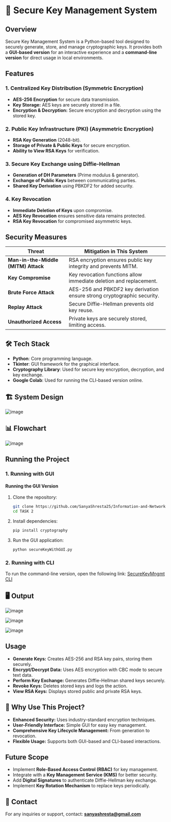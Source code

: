 # 🔐 Secure Key Management System

## Overview
Secure Key Management System is a Python-based tool designed to securely generate, store, and manage cryptographic keys. It provides both a **GUI-based version** for an interactive experience and a **command-line version** for direct usage in local environments.

## Features
### 1. Centralized Key Distribution (Symmetric Encryption)
- **AES-256 Encryption** for secure data transmission.
- **Key Storage:** AES keys are securely stored in a file.
- **Encryption & Decryption:** Secure encryption and decryption using the stored key.

### 2. Public Key Infrastructure (PKI) (Asymmetric Encryption)
- **RSA Key Generation** (2048-bit).
- **Storage of Private & Public Keys** for secure encryption.
- **Ability to View RSA Keys** for verification.

### 3. Secure Key Exchange using Diffie-Hellman
- **Generation of DH Parameters** (Prime modulus & generator).
- **Exchange of Public Keys** between communicating parties.
- **Shared Key Derivation** using PBKDF2 for added security.

### 4. Key Revocation
- **Immediate Deletion of Keys** upon compromise.
- **AES Key Revocation** ensures sensitive data remains protected.
- **RSA Key Revocation** for compromised asymmetric keys.

## Security Measures
| **Threat** | **Mitigation in This System** |
|------------|------------------------------|
| **Man-in-the-Middle (MITM) Attack** | RSA encryption ensures public key integrity and prevents MITM. |
| **Key Compromise** | Key revocation functions allow immediate deletion and replacement. |
| **Brute Force Attack** | AES-256 and PBKDF2 key derivation ensure strong cryptographic security. |
| **Replay Attack** | Secure Diffie-Hellman prevents old key reuse. |
| **Unauthorized Access** | Private keys are securely stored, limiting access. |

## 🛠 Tech Stack
- **Python**: Core programming language.
- **Tkinter**: GUI framework for the graphical interface.
- **Cryptography Library**: Used for secure key encryption, decryption, and key exchange.
- **Google Colab**: Used for running the CLI-based version online.
  
## 🏗️ System Design
![image](https://github.com/user-attachments/assets/3fcaac2c-630c-4f37-ae60-7d615ba23a0c)

## 📊 Flowchart
![image](https://github.com/user-attachments/assets/1dad53c3-7f9b-46c4-b1d6-6fcabdefeb44)

## Running the Project

### 1. Running with GUI
#### Running the GUI Version 
1. Clone the repository:
   ```sh
   git clone https://github.com/SanyaShresta25/Information-and-Network-Security
   cd TASK 2
   ```
2. Install dependencies:
   ```sh
   pip install cryptography
   ```
3. Run the GUI application:
   ```sh
   python secureKeyWithGUI.py
   ```

### 2. Running with CLI
To run the command-line version, open the following link:
[SecureKeyMngmt CLI](https://colab.research.google.com/github/SanyaShresta25/Information-and-Network-Security/blob/main/TASK%202/SecureKeyMngmt.ipynb)

## 🖥️ Output

![image](https://github.com/user-attachments/assets/4cf9edde-6fbe-4b8c-86af-dabec0150651)

![image](https://github.com/user-attachments/assets/253c40cc-36df-4609-9abc-387c663a34b6)

![image](https://github.com/user-attachments/assets/3d285013-5f43-48a8-860f-fa84cad0fed8)


## Usage
- **Generate Keys:** Creates AES-256 and RSA key pairs, storing them securely.
- **Encrypt/Decrypt Data:** Uses AES encryption with CBC mode to secure text data.
- **Perform Key Exchange:** Generates Diffie-Hellman shared keys securely.
- **Revoke Keys:** Deletes stored keys and logs the action.
- **View RSA Keys:** Displays stored public and private RSA keys.

## 🚀 Why Use This Project?
- **Enhanced Security:** Uses industry-standard encryption techniques.
- **User-Friendly Interface:** Simple GUI for easy key management.
- **Comprehensive Key Lifecycle Management:** From generation to revocation.
- **Flexible Usage:** Supports both GUI-based and CLI-based interactions.

## Future Scope
- Implement **Role-Based Access Control (RBAC)** for key management.
- Integrate with a **Key Management Service (KMS)** for better security.
- Add **Digital Signatures** to authenticate Diffie-Hellman key exchange.
- Implement **Key Rotation Mechanism** to replace keys periodically.

## 📧 Contact
For any inquiries or support, contact: **sanyashresta@gmail.com**

